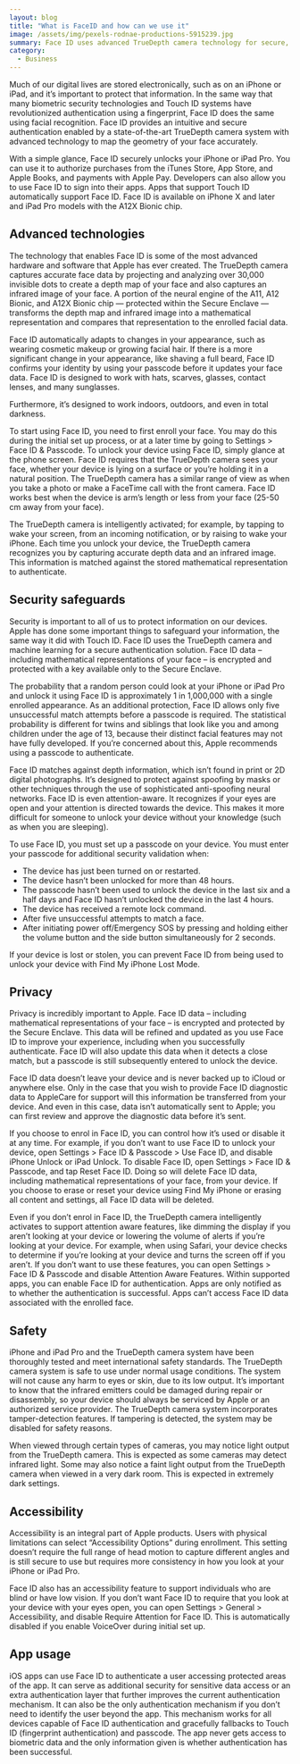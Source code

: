 ```yaml
---
layout: blog
title: "What is FaceID and how can we use it"
image: /assets/img/pexels-rodnae-productions-5915239.jpg
summary: Face ID uses advanced TrueDepth camera technology for secure, convenient authentication on iPhones and iPads, prioritizing privacy and accessibility.
category:
  - Business
---
```


Much of our digital lives are stored electronically, such as on an iPhone or iPad, and it’s important to protect that information. In the same way that many biometric security technologies and Touch ID systems have revolutionized authentication using a fingerprint, Face ID does the same using facial recognition. Face ID provides an intuitive and secure authentication enabled by a state-of-the-art TrueDepth camera system with advanced technology to map the geometry of your face accurately.

With a simple glance, Face ID securely unlocks your iPhone or iPad Pro. You can use it to authorize purchases from the iTunes Store, App Store, and Apple Books, and payments with Apple Pay. Developers can also allow you to use Face ID to sign into their apps. Apps that support Touch ID automatically support Face ID. Face ID is available on iPhone X and later and iPad Pro models with the A12X Bionic chip.

## Advanced technologies
The technology that enables Face ID is some of the most advanced hardware and software that Apple has ever created. The TrueDepth camera captures accurate face data by projecting and analyzing over 30,000 invisible dots to create a depth map of your face and also captures an infrared image of your face. A portion of the neural engine of the A11, A12 Bionic, and A12X Bionic chip — protected within the Secure Enclave — transforms the depth map and infrared image into a mathematical representation and compares that representation to the enrolled facial data.


Face ID automatically adapts to changes in your appearance, such as wearing cosmetic makeup or growing facial hair. If there is a more significant change in your appearance, like shaving a full beard, Face ID confirms your identity by using your passcode before it updates your face data. Face ID is designed to work with hats, scarves, glasses, contact lenses, and many sunglasses.

Furthermore, it’s designed to work indoors, outdoors, and even in total darkness.

To start using Face ID, you need to first enroll your face. You may do this during the initial set up process, or at a later time by going to Settings > Face ID & Passcode. To unlock your device using Face ID, simply glance at the phone screen. Face ID requires that the TrueDepth camera sees your face, whether your device is lying on a surface or you’re holding it in a natural position. The TrueDepth camera has a similar range of view as when you take a photo or make a FaceTime call with the front camera. Face ID works best when the device is arm’s length or less from your face (25-50 cm away from your face).

The TrueDepth camera is intelligently activated; for example, by tapping to wake your screen, from an incoming notification, or by raising to wake your iPhone. Each time you unlock your device, the TrueDepth camera recognizes you by capturing accurate depth data and an infrared image. This information is matched against the stored mathematical representation to authenticate.


## Security safeguards
Security is important to all of us to protect information on our devices. Apple has done some important things to safeguard your information, the same way it did with Touch ID. Face ID uses the TrueDepth camera and machine learning for a secure authentication solution. Face ID data – including mathematical representations of your face – is encrypted and protected with a key available only to the Secure Enclave.


The probability that a random person could look at your iPhone or iPad Pro and unlock it using Face ID is approximately 1 in 1,000,000 with a single enrolled appearance. As an additional protection, Face ID allows only five unsuccessful match attempts before a passcode is required. The statistical probability is different for twins and siblings that look like you and among children under the age of 13, because their distinct facial features may not have fully developed. If you’re concerned about this, Apple recommends using a passcode to authenticate.

Face ID matches against depth information, which isn’t found in print or 2D digital photographs. It’s designed to protect against spoofing by masks or other techniques through the use of sophisticated anti-spoofing neural networks. Face ID is even attention-aware. It recognizes if your eyes are open and your attention is directed towards the device. This makes it more difficult for someone to unlock your device without your knowledge (such as when you are sleeping).

To use Face ID, you must set up a passcode on your device. You must enter your passcode for additional security validation when:

- The device has just been turned on or restarted.
- The device hasn’t been unlocked for more than 48 hours.
- The passcode hasn’t been used to unlock the device in the last six and a half days and Face ID hasn’t unlocked the device in the last 4 hours.
- The device has received a remote lock command.
- After five unsuccessful attempts to match a face.
- After initiating power off/Emergency SOS by pressing and holding either the volume button and the side button simultaneously for 2 seconds.

If your device is lost or stolen, you can prevent Face ID from being used to unlock your device with Find My iPhone Lost Mode.

## Privacy
Privacy is incredibly important to Apple. Face ID data – including mathematical representations of your face – is encrypted and protected by the Secure Enclave. This data will be refined and updated as you use Face ID to improve your experience, including when you successfully authenticate. Face ID will also update this data when it detects a close match, but a passcode is still subsequently entered to unlock the device.

Face ID data doesn’t leave your device and is never backed up to iCloud or anywhere else. Only in the case that you wish to provide Face ID diagnostic data to AppleCare for support will this information be transferred from your device. And even in this case, data isn’t automatically sent to Apple; you can first review and approve the diagnostic data before it’s sent.

If you choose to enrol in Face ID, you can control how it’s used or disable it at any time. For example, if you don’t want to use Face ID to unlock your device, open Settings > Face ID & Passcode > Use Face ID, and disable iPhone Unlock or iPad Unlock. To disable Face ID, open Settings > Face ID & Passcode, and tap Reset Face ID. Doing so will delete Face ID data, including mathematical representations of your face, from your device. If you choose to erase or reset your device using Find My iPhone or erasing all content and settings, all Face ID data will be deleted.

Even if you don’t enrol in Face ID, the TrueDepth camera intelligently activates to support attention aware features, like dimming the display if you aren’t looking at your device or lowering the volume of alerts if you’re looking at your device. For example, when using Safari, your device checks to determine if you’re looking at your device and turns the screen off if you aren’t. If you don’t want to use these features, you can open Settings > Face ID & Passcode and disable Attention Aware Features. Within supported apps, you can enable Face ID for authentication. Apps are only notified as to whether the authentication is successful. Apps can’t access Face ID data associated with the enrolled face.

## Safety
iPhone and iPad Pro and the TrueDepth camera system have been thoroughly tested and meet international safety standards. The TrueDepth camera system is safe to use under normal usage conditions. The system will not cause any harm to eyes or skin, due to its low output. It’s important to know that the infrared emitters could be damaged during repair or disassembly, so your device should always be serviced by Apple or an authorized service provider. The TrueDepth camera system incorporates tamper-detection features. If tampering is detected, the system may be disabled for safety reasons.

When viewed through certain types of cameras, you may notice light output from the TrueDepth camera. This is expected as some cameras may detect infrared light. Some may also notice a faint light output from the TrueDepth camera when viewed in a very dark room. This is expected in extremely dark settings.

## Accessibility
Accessibility is an integral part of Apple products. Users with physical limitations can select “Accessibility Options” during enrollment. This setting doesn’t require the full range of head motion to capture different angles and is still secure to use but requires more consistency in how you look at your iPhone or iPad Pro.

Face ID also has an accessibility feature to support individuals who are blind or have low vision. If you don’t want Face ID to require that you look at your device with your eyes open, you can open Settings > General > Accessibility, and disable Require Attention for Face ID. This is automatically disabled if you enable VoiceOver during initial set up.

## App usage
iOS apps can use Face ID to authenticate a user accessing protected areas of the app. It can serve as additional security for sensitive data access or an extra authentication layer that further improves the current authentication mechanism. It can also be the only authentication mechanism if you don’t need to identify the user beyond the app. This mechanism works for all devices capable of Face ID authentication and gracefully fallbacks to Touch ID (fingerprint authentication) and passcode. The app never gets access to biometric data and the only information given is whether authentication has been successful.
